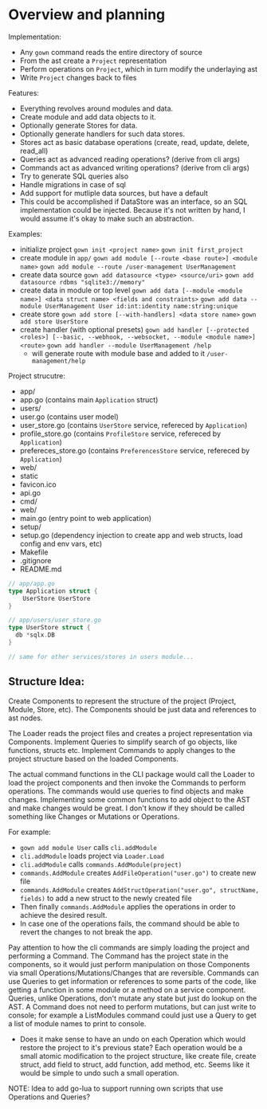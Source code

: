 # Overview and planning

Implementation:
- Any `gown` command reads the entire directory of source
- From the ast create a `Project` representation
- Perform operations on `Project`, which in turn modify the underlaying ast
- Write `Project` changes back to files

Features:
- Everything revolves around modules and data.
- Create module and add data objects to it.
- Optionally generate Stores for data.
- Optionally generate handlers for such data stores.
- Stores act as basic database operations (create, read, update, delete, read_all)
- Queries act as advanced reading operations? (derive from cli args)
- Commands act as advanced writing operations? (derive from cli args)
- Try to generate SQL queries also
- Handle migrations in case of sql
- Add support for mutliple data sources, but have a default
- This could be accomplished if DataStore was an interface, so
  an SQL implementation could be injected. Because it's not written
  by hand, I would assume it's okay to make such an abstraction.

Examples:
- initialize project
  `gown init <project name>`
  `gown init first_project`
- create module in `app/`
  `gown add module [--route <base route>] <module name>`
  `gown add module --route /user-management UserManagement`
- create data source
  `gown add datasource <type> <source/uri>`
  `gown add datasource rdbms "sqlite3://memory"`
- create data in module or top level
  `gown add data [--module <module name>] <data struct name> <fields and constraints>`
  `gown add data --module UserManagement User id:int:identity name:string:unique`
- create store
  `gown add store [--with-handlers] <data store name>`
  `gown add store UserStore`
- create handler (with optional presets)
  `gown add handler [--protected <roles>] [--basic, --webhook, --websocket, --module <module name>] <route>`
  `gown add handler --module UserManagement /help`
  - will generate route with module base and <route>
    added to it `/user-management/help`


Project strucutre:
- app/
 - app.go (contains main `Application` struct)
 - users/
  - user.go (contains user model)
  - user_store.go (contains `UserStore` service, refereced by `Application`)
  - profile_store.go (contains `ProfileStore` service, refereced by `Application`)
  - prefereces_store.go (contains `PreferencesStore` service, refereced by `Application`)
- web/
 - static
  - favicon.ico
 - api.go
- cmd/
 - web/
  - main.go (entry point to web application)
- setup/
 - setup.go (dependency injection to create app and web structs, load config and env vars, etc)
- Makefile
- .gitignore
- README.md

```go
// app/app.go
type Application struct {
    UserStore UserStore
}

// app/users/user_store.go
type UserStore struct {
  db *sqlx.DB
}

// same for other services/stores in users module...
```

## Structure Idea:

Create Components to represent  the structure of the project (Project, Module, Store, etc).
The Components should be just data and references to ast nodes.

The Loader reads the project files and creates a project representation via Components.
Implement Queries to simplify search of go objects, like functions, structs etc.
Implement Commands to apply changes to the project structure based on the loaded Components.

The actual command functions in the CLI package would
call the Loader to load the project components and then
invoke the Commands to perform operations.
The commands would use queries to find objects and make changes.
Implementing some common functions to add object to the AST and make
changes would be great. I don't know if they should be called something
like Changes or Mutations or Operations.

For example:
- `gown add module User` calls `cli.addModule`
- `cli.addModule` loads project via `Loader.Load`
- `cli.addModule` calls `commands.AddModule(project)`
- `commands.AddModule` creates `AddFileOperation("user.go")` to create new file
- `commands.AddModule` creates `AddStructOperation("user.go", structName, fields)`
  to add a new struct to the newly created file
- Then finally `commands.AddModule` applies the operations in order to achieve the desired result.
- In case one of the operations fails, the command should be able to revert the changes to not break the app.

Pay attention to how the cli commands are simply loading the project and performing a Command.
The Command has the project state in the components, so it would just perform manipulation on those Components
via small Operations/Mutations/Changes that are reversible. Commands can use Queries to get information or
references to some parts of the code, like getting a function in some module or a method on a service component.
Queries, unlike Operations, don't mutate any state but just do lookup on the AST. A Command does not need to
perform mutations, but can just write to console; for example a ListModules command could just use a Query
to get a list of module names to print to console.

- Does it make sense to have an undo on each Operation which would restore the project to it's previous state?
Each operation would be a small atomic modification to the project structure, like create file, create struct,
add field to struct, add function, add method, etc. Seems like it would be simple to undo such a small operation.


NOTE: Idea to add go-lua to support running own scripts that use Operations and Queries?

